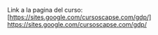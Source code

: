 Link a la pagina del curso: [https://sites.google.com/cursoscapse.com/gdp/] https://sites.google.com/cursoscapse.com/gdp/